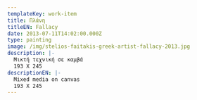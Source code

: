 ```yaml
---
templateKey: work-item
title: Πλάνη
titleEN: Fallacy
date: 2013-07-11T14:02:00.000Z
type: painting
image: /img/stelios-faitakis-greek-artist-fallacy-2013.jpg
description: |-
  Μικτή τεχνική σε καμβά
  193 X 245
descriptionEN: |-
  Mixed media on canvas
  193 X 245
---
```

